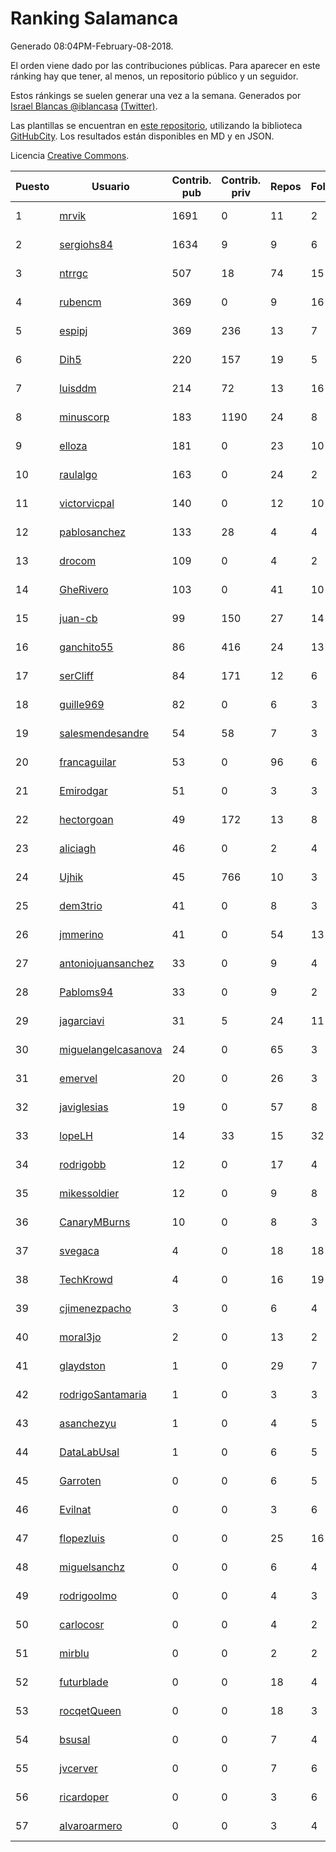 # Ranking Salamanca

Generado 08:04PM-February-08-2018.

El orden viene dado por las contribuciones públicas. Para aparecer en este ránking hay que tener, al menos, un repositorio público y un seguidor.

Estos ránkings se suelen generar una vez a la semana. Generados por [Israel Blancas @iblancasa](https://github.com/iblancasa/) [(Twitter)](https://twitter.com/iblancasa).

Las plantillas se encuentran en [este repositorio](https://github.com/iblancasa/GH-Spanish-Ranking), utilizando la biblioteca [GitHubCity](https://github.com/iblancasa/GitHubCity). Los resultados están disponibles en MD y en JSON.

Licencia [Creative Commons](https://creativecommons.org/licenses/by/4.0/).

| Puesto   |  Usuario  | Contrib. pub | Contrib. priv |Repos| Followers | Desde |  Avatar  |
|----------|-----------|--------------|---------------|-----|-----------|-------|----------|
|1|[mrvik](https://github.com/mrvik)|1691|0|11|2|2016-04-23|![mrvik](https://avatars0.githubusercontent.com/u/18632536)|
|2|[sergiohs84](https://github.com/sergiohs84)|1634|9|9|6|2015-03-28|![sergiohs84](https://avatars2.githubusercontent.com/u/11694066)|
|3|[ntrrgc](https://github.com/ntrrgc)|507|18|74|15|2011-08-24|![ntrrgc](https://avatars3.githubusercontent.com/u/1002436)|
|4|[rubencm](https://github.com/rubencm)|369|0|9|16|2011-06-29|![rubencm](https://avatars2.githubusercontent.com/u/885208)|
|5|[espipj](https://github.com/espipj)|369|236|13|7|2015-06-12|![espipj](https://avatars0.githubusercontent.com/u/12865914)|
|6|[Dih5](https://github.com/Dih5)|220|157|19|5|2015-04-22|![Dih5](https://avatars2.githubusercontent.com/u/12070738)|
|7|[luisddm](https://github.com/luisddm)|214|72|13|16|2012-12-06|![luisddm](https://avatars1.githubusercontent.com/u/2978951)|
|8|[minuscorp](https://github.com/minuscorp)|183|1190|24|8|2013-03-09|![minuscorp](https://avatars1.githubusercontent.com/u/3819883)|
|9|[elloza](https://github.com/elloza)|181|0|23|10|2015-02-24|![elloza](https://avatars2.githubusercontent.com/u/11179372)|
|10|[raulalgo](https://github.com/raulalgo)|163|0|24|2|2014-07-03|![raulalgo](https://avatars2.githubusercontent.com/u/8058228)|
|11|[victorvicpal](https://github.com/victorvicpal)|140|0|12|10|2014-12-02|![victorvicpal](https://avatars0.githubusercontent.com/u/10044742)|
|12|[pablosanchez](https://github.com/pablosanchez)|133|28|4|4|2015-11-08|![pablosanchez](https://avatars1.githubusercontent.com/u/15718615)|
|13|[drocom](https://github.com/drocom)|109|0|4|2|2017-10-05|![drocom](https://avatars2.githubusercontent.com/u/32545645)|
|14|[GheRivero](https://github.com/GheRivero)|103|0|41|10|2010-04-17|![GheRivero](https://avatars1.githubusercontent.com/u/246245)|
|15|[juan-cb](https://github.com/juan-cb)|99|150|27|14|2012-12-01|![juan-cb](https://avatars3.githubusercontent.com/u/2938045)|
|16|[ganchito55](https://github.com/ganchito55)|86|416|24|13|2013-06-17|![ganchito55](https://avatars2.githubusercontent.com/u/4716972)|
|17|[serCliff](https://github.com/serCliff)|84|171|12|6|2015-07-27|![serCliff](https://avatars0.githubusercontent.com/u/13519478)|
|18|[guille969](https://github.com/guille969)|82|0|6|3|2015-11-14|![guille969](https://avatars2.githubusercontent.com/u/15845488)|
|19|[salesmendesandre](https://github.com/salesmendesandre)|54|58|7|3|2016-04-03|![salesmendesandre](https://avatars1.githubusercontent.com/u/18242653)|
|20|[francaguilar](https://github.com/francaguilar)|53|0|96|6|2015-03-19|![francaguilar](https://avatars3.githubusercontent.com/u/11558278)|
|21|[Emirodgar](https://github.com/Emirodgar)|51|0|3|3|2013-04-30|![Emirodgar](https://avatars1.githubusercontent.com/u/4302127)|
|22|[hectorgoan](https://github.com/hectorgoan)|49|172|13|8|2013-08-12|![hectorgoan](https://avatars0.githubusercontent.com/u/5213294)|
|23|[aliciagh](https://github.com/aliciagh)|46|0|2|4|2012-01-12|![aliciagh](https://avatars2.githubusercontent.com/u/1325629)|
|24|[Ujhik](https://github.com/Ujhik)|45|766|10|3|2017-03-07|![Ujhik](https://avatars3.githubusercontent.com/u/26257128)|
|25|[dem3trio](https://github.com/dem3trio)|41|0|8|3|2011-05-05|![dem3trio](https://avatars0.githubusercontent.com/u/770253)|
|26|[jmmerino](https://github.com/jmmerino)|41|0|54|13|2011-10-26|![jmmerino](https://avatars2.githubusercontent.com/u/1152640)|
|27|[antoniojuansanchez](https://github.com/antoniojuansanchez)|33|0|9|4|2013-10-01|![antoniojuansanchez](https://avatars0.githubusercontent.com/u/5586585)|
|28|[Pabloms94](https://github.com/Pabloms94)|33|0|9|2|2016-02-11|![Pabloms94](https://avatars1.githubusercontent.com/u/17175704)|
|29|[jagarciavi](https://github.com/jagarciavi)|31|5|24|11|2012-05-07|![jagarciavi](https://avatars0.githubusercontent.com/u/1713002)|
|30|[miguelangelcasanova](https://github.com/miguelangelcasanova)|24|0|65|3|2011-04-02|![miguelangelcasanova](https://avatars3.githubusercontent.com/u/705695)|
|31|[emervel](https://github.com/emervel)|20|0|26|3|2014-05-11|![emervel](https://avatars2.githubusercontent.com/u/7548274)|
|32|[javiglesias](https://github.com/javiglesias)|19|0|57|8|2014-10-06|![javiglesias](https://avatars3.githubusercontent.com/u/9042602)|
|33|[lopeLH](https://github.com/lopeLH)|14|33|15|32|2014-04-29|![lopeLH](https://avatars1.githubusercontent.com/u/7440734)|
|34|[rodrigobb](https://github.com/rodrigobb)|12|0|17|4|2012-04-12|![rodrigobb](https://avatars2.githubusercontent.com/u/1637465)|
|35|[mikessoldier](https://github.com/mikessoldier)|12|0|9|8|2013-10-23|![mikessoldier](https://avatars3.githubusercontent.com/u/5755381)|
|36|[CanaryMBurns](https://github.com/CanaryMBurns)|10|0|8|3|2015-11-07|![CanaryMBurns](https://avatars0.githubusercontent.com/u/15707911)|
|37|[svegaca](https://github.com/svegaca)|4|0|18|18|2010-02-03|![svegaca](https://avatars0.githubusercontent.com/u/196002)|
|38|[TechKrowd](https://github.com/TechKrowd)|4|0|16|19|2015-10-10|![TechKrowd](https://avatars2.githubusercontent.com/u/15065592)|
|39|[cjimenezpacho](https://github.com/cjimenezpacho)|3|0|6|4|2012-09-26|![cjimenezpacho](https://avatars3.githubusercontent.com/u/2428271)|
|40|[moral3jo](https://github.com/moral3jo)|2|0|13|2|2010-12-15|![moral3jo](https://avatars1.githubusercontent.com/u/524380)|
|41|[glaydston](https://github.com/glaydston)|1|0|29|7|2012-08-11|![glaydston](https://avatars0.githubusercontent.com/u/2137309)|
|42|[rodrigoSantamaria](https://github.com/rodrigoSantamaria)|1|0|3|3|2012-04-02|![rodrigoSantamaria](https://avatars3.githubusercontent.com/u/1600691)|
|43|[asanchezyu](https://github.com/asanchezyu)|1|0|4|5|2014-05-13|![asanchezyu](https://avatars2.githubusercontent.com/u/7567924)|
|44|[DataLabUsal](https://github.com/DataLabUsal)|1|0|6|5|2016-05-18|![DataLabUsal](https://avatars0.githubusercontent.com/u/19425138)|
|45|[Garroten](https://github.com/Garroten)|0|0|6|5|2008-05-04|![Garroten](https://avatars1.githubusercontent.com/u/9264)|
|46|[Evilnat](https://github.com/Evilnat)|0|0|3|6|2011-01-12|![Evilnat](https://avatars1.githubusercontent.com/u/560108)|
|47|[flopezluis](https://github.com/flopezluis)|0|0|25|16|2010-11-01|![flopezluis](https://avatars0.githubusercontent.com/u/463135)|
|48|[miguelsanchz](https://github.com/miguelsanchz)|0|0|6|4|2012-07-10|![miguelsanchz](https://avatars2.githubusercontent.com/u/1951141)|
|49|[rodrigoolmo](https://github.com/rodrigoolmo)|0|0|4|3|2011-04-09|![rodrigoolmo](https://avatars2.githubusercontent.com/u/719905)|
|50|[carlocosr](https://github.com/carlocosr)|0|0|4|2|2010-03-15|![carlocosr](https://avatars0.githubusercontent.com/u/222964)|
|51|[mirblu](https://github.com/mirblu)|0|0|2|2|2010-02-17|![mirblu](https://avatars0.githubusercontent.com/u/205173)|
|52|[futurblade](https://github.com/futurblade)|0|0|18|4|2012-10-03|![futurblade](https://avatars3.githubusercontent.com/u/2479273)|
|53|[rocqetQueen](https://github.com/rocqetQueen)|0|0|18|3|2013-10-17|![rocqetQueen](https://avatars1.githubusercontent.com/u/5708398)|
|54|[bsusal](https://github.com/bsusal)|0|0|7|4|2014-02-26|![bsusal](https://avatars1.githubusercontent.com/u/6797598)|
|55|[jvcerver](https://github.com/jvcerver)|0|0|7|6|2013-10-22|![jvcerver](https://avatars3.githubusercontent.com/u/5751143)|
|56|[ricardoper](https://github.com/ricardoper)|0|0|3|6|2013-08-04|![ricardoper](https://avatars2.githubusercontent.com/u/5161172)|
|57|[alvaroarmero](https://github.com/alvaroarmero)|0|0|3|4|2016-01-22|![alvaroarmero](https://avatars1.githubusercontent.com/u/16842883)|
